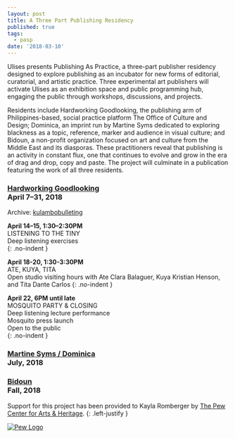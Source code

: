 ```yaml
---
layout: post
title: A Three Part Publishing Residency
published: true
tags:
  - pasp
date: '2018-03-10'
---
```


Ulises presents Publishing As Practice, a three-part publisher residency designed to explore publishing as an incubator for new forms of editorial, curatorial, and artistic practice. Three experimental art publishers will activate Ulises as an exhibition space and public programming hub, engaging the public through workshops, discussions, and projects. 

Residents include Hardworking Goodlooking, the publishing arm of Philippines-based, social practice platform The Office of Culture and Design; Dominica, an imprint run by Martine Syms dedicated to exploring blackness as a topic, reference, marker and audience in visual culture; and Bidoun, a non-profit organization focused on art and culture from the Middle East and its diasporas. These practitioners reveal that publishing is an activity in constant flux, one that continues to evolve and grow in the era of drag and drop, copy and paste. The project will culminate in a publication featuring the work of all three residents.

### [Hardworking Goodlooking](http://officeocd.com/) <br/> April 7–31, 2018
Archive: [kulambobulleting](https://kulambobulleting.tumblr.com/)

**April 14–15, 1:30–2:30PM** <br/>
LISTENING TO THE TINY <br/>
Deep listening exercises <br/>
{: .no-indent }

**April 18-20, 1:30-3:30PM** <br/>
ATE, KUYA, TITA <br/>
Open studio visiting hours with Ate Clara Balaguer, Kuya Kristian Henson, and Tita Dante Carlos
{: .no-indent }

**April 22, 6PM until late** <br/>
MOSQUITO PARTY & CLOSING <br/>
Deep listening lecture performance <br/>
Mosquito press launch <br/>
Open to the public <br/>
{: .no-indent } 

### [Martine Syms / Dominica](http://dominicapublishing.com/) <br/> July, 2018
### [Bidoun](https://bidoun.org/) <br/> Fall, 2018

Support for this project has been provided to Kayla Romberger by [The Pew Center for Arts & Heritage](https://www.pcah.us/).
{: .left-justify }

[![Pew Logo]({{site.baseurl}}/assets/img/pc_mag_RGB.svg)](://www.pcah.us/)
